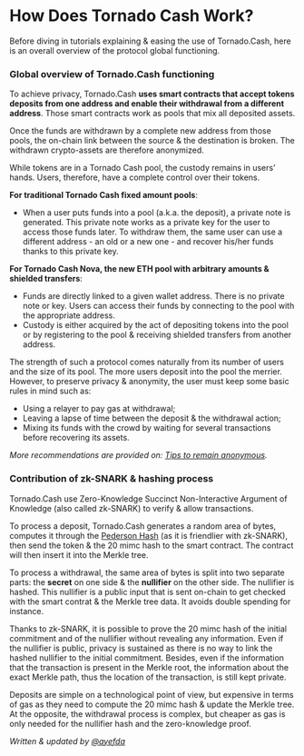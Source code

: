 # How Does Tornado Cash Work?

Before diving in tutorials explaining & easing the use of Tornado.Cash, here is an overall overview of the protocol global functioning.

### Global overview of Tornado.Cash functioning

To achieve privacy, Tornado.Cash **uses smart contracts that accept tokens deposits from one address and enable their withdrawal from a different address**. Those smart contracts work as pools that mix all deposited assets.

Once the funds are withdrawn by a complete new address from those pools, the on-chain link between the source & the destination is broken. The withdrawn crypto-assets are therefore anonymized.

While tokens are in a Tornado Cash pool, the custody remains in users’ hands. Users, therefore, have a complete control over their tokens.

**For traditional Tornado Cash fixed amount pools**:

* When a user puts funds into a pool (a.k.a. the deposit), a private note is generated. This private note works as a private key for the user to access those funds later. To withdraw them, the same user can use a different address - an old or a new one - and recover his/her funds thanks to this private key.

**For Tornado Cash Nova, the new ETH pool with arbitrary amounts & shielded transfers**:

* Funds are directly linked to a given wallet address. There is no private note or key. Users can access their funds by connecting to the pool with the appropriate address.
* Custody is either acquired by the act of depositing tokens into the pool or by registering to the pool & receiving shielded transfers from another address.

The strength of such a protocol comes naturally from its number of users and the size of its pool. The more users deposit into the pool the merrier. However, to preserve privacy & anonymity, the user must keep some basic rules in mind such as:

* Using a relayer to pay gas at withdrawal;
* Leaving a lapse of time between the deposit & the withdrawal action;
* Mixing its funds with the crowd by waiting for several transactions before recovering its assets.

_More recommendations are provided on:_ [_Tips to remain anonymous_](tips-to-remain-anonymous.md)_._

### Contribution of zk-SNARK & hashing process

Tornado.Cash use Zero-Knowledge Succinct Non-Interactive Argument of Knowledge (also called zk-SNARK) to verify & allow transactions.

To process a deposit, Tornado.Cash generates a random area of bytes, computes it through the [Pederson Hash](https://iden3-docs.readthedocs.io/en/latest/iden3\_repos/research/publications/zkproof-standards-workshop-2/pedersen-hash/pedersen.html) (as it is friendlier with zk-SNARK), then send the token & the 20 mimc hash to the smart contract. The contract will then insert it into the Merkle tree.

To process a withdrawal, the same area of bytes is split into two separate parts: the **secret** on one side & the **nullifier** on the other side. The nullifier is hashed. This nullifier is a public input that is sent on-chain to get checked with the smart contrat & the Merkle tree data. It avoids double spending for instance.

Thanks to zk-SNARK, it is possible to prove the 20 mimc hash of the initial commitment and of the nullifier without revealing any information. Even if the nullifier is public, privacy is sustained as there is no way to link the hashed nullifier to the initial commitment. Besides, even if the information that the transaction is present in the Merkle root, the information about the exact Merkle path, thus the location of the transaction, is still kept private.

Deposits are simple on a technological point of view, but expensive in terms of gas as they need to compute the 20 mimc hash & update the Merkle tree. At the opposite, the withdrawal process is complex, but cheaper as gas is only needed for the nullifier hash and the zero-knowledge proof.

_Written & updated by_ [_@ayefda_](https://torn.community/u/ayefda)
